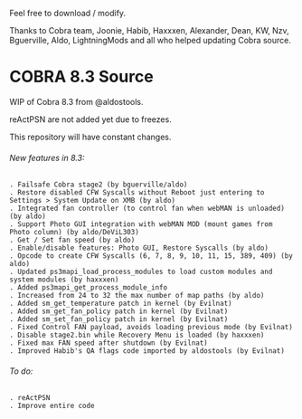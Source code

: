 Feel free to download / modify.

Thanks to Cobra team, Joonie, Habib, Haxxxen, Alexander, Dean, KW, Nzv, Bguerville, Aldo, LightningMods and all who helped updating Cobra source.

# COBRA 8.3 Source

WIP of Cobra 8.3 from @aldostools.

reActPSN are not added yet due to freezes.

This repository will have constant changes.

###### New features in 8.3:
    . Failsafe Cobra stage2 (by bguerville/aldo)
    . Restore disabled CFW Syscalls without Reboot just entering to Settings > System Update on XMB (by aldo)
    . Integrated fan controller (to control fan when webMAN is unloaded) (by aldo)
    . Support Photo GUI integration with webMAN MOD (mount games from Photo column) (by aldo/DeViL303)
    . Get / Set fan speed (by aldo)
    . Enable/disable features: Photo GUI, Restore Syscalls (by aldo)
    . Opcode to create CFW Syscalls (6, 7, 8, 9, 10, 11, 15, 389, 409) (by aldo)
    . Updated ps3mapi_load_process_modules to load custom modules and system modules (by haxxxen)
    . Added ps3mapi_get_process_module_info
    . Increased from 24 to 32 the max number of map paths (by aldo)
    . Added sm_get_temperature patch in kernel (by Evilnat)
    . Added sm_get_fan_policy patch in kernel (by Evilnat)
    . Added sm_set_fan_policy patch in kernel (by Evilnat)
    . Fixed Control FAN payload, avoids loading previous mode (by Evilnat)
    . Disable stage2.bin while Recovery Menu is loaded (by haxxxen)
    . Fixed max FAN speed after shutdown (by Evilnat)
    . Improved Habib's QA flags code imported by aldostools (by Evilnat)
    
###### To do:
    . reActPSN
    . Improve entire code
